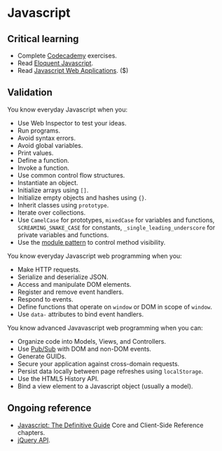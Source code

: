 Javascript
==========

Critical learning
-----------------

* Complete [Codecademy](http://www.codecademy.com) exercises.
* Read [Eloquent Javascript](http://eloquentjavascript.net/contents.html).
* Read [Javascript Web Applications](http://amzn.to/javascript-web-apps). ($)

Validation
----------

You know everyday Javascript when you:

* Use Web Inspector to test your ideas.
* Run programs.
* Avoid syntax errors.
* Avoid global variables.
* Print values.
* Define a function.
* Invoke a function.
* Use common control flow structures.
* Instantiate an object.
* Initialize arrays using `[]`.
* Initialize empty objects and hashes using `{}`.
* Inherit classes using `prototype`.
* Iterate over collections.
* Use `CamelCase` for prototypes, `mixedCase` for variables and functions,
  `SCREAMING_SNAKE_CASE` for constants, `_single_leading_underscore` for
  private variables and functions.
* Use the [module pattern](http://goo.gl/JDtHN) to control method visibility.

You know everyday Javascript web programming when you:

* Make HTTP requests.
* Serialize and deserialize JSON.
* Access and manipulate DOM elements.
* Register and remove event handlers.
* Respond to events.
* Define functions that operate on `window` or DOM in scope of `window`.
* Use `data-` attributes to bind event handlers.

You know advanced Javavascript web programming when you can:

* Organize code into Models, Views, and Controllers.
* Use [Pub/Sub](http://en.wikipedia.org/wiki/Publish/subscribe) with DOM and
  non-DOM events.
* Generate GUIDs.
* Secure your application against cross-domain requests.
* Persist data locally between page refreshes using `localStorage`.
* Use the HTML5 History API.
* Bind a view element to a Javascript object (usually a model).

Ongoing reference
-----------------

* [Javascript: The Definitive Guide](http://amzn.to/ONeSOs)
  Core and Client-Side Reference chapters.
* [jQuery API](http://api.jquery.com/).
